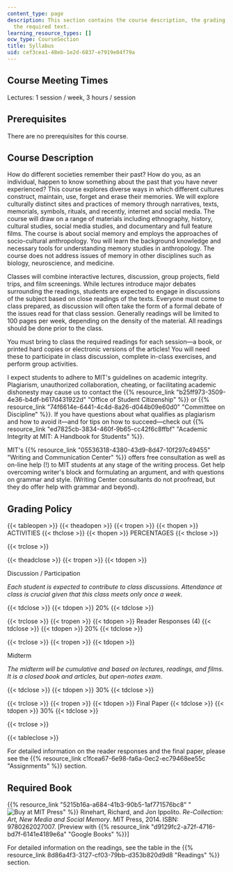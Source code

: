```yaml
---
content_type: page
description: This section contains the course description, the grading policy, and
  the required text.
learning_resource_types: []
ocw_type: CourseSection
title: Syllabus
uid: cef3cea1-48eb-1e2d-6837-e7919e04f79a
---
```


Course Meeting Times
--------------------

Lectures: 1 session / week, 3 hours / session

Prerequisites
-------------

There are no prerequisites for this course.

Course Description
------------------

How do different societies remember their past? How do you, as an individual, happen to know something about the past that you have never experienced? This course explores diverse ways in which different cultures construct, maintain, use, forget and erase their memories. We will explore culturally distinct sites and practices of memory through narratives, texts, memorials, symbols, rituals, and recently, internet and social media. The course will draw on a range of materials including ethnography, history, cultural studies, social media studies, and documentary and full feature films. The course is about social memory and employs the approaches of socio-cultural anthropology. You will learn the background knowledge and necessary tools for understanding memory studies in anthropology. The course does not address issues of memory in other disciplines such as biology, neuroscience, and medicine.

Classes will combine interactive lectures, discussion, group projects, field trips, and film screenings. While lectures introduce major debates surrounding the readings, students are expected to engage in discussions of the subject based on close readings of the texts. Everyone must come to class prepared, as discussion will often take the form of a formal debate of the issues read for that class session. Generally readings will be limited to 100 pages per week, depending on the density of the material. All readings should be done prior to the class.

You must bring to class the required readings for each session—a book, or printed hard copies or electronic versions of the articles! You will need these to participate in class discussion, complete in-class exercises, and perform group activities.

I expect students to adhere to MIT's guidelines on academic integrity. Plagiarism, unauthorized collaboration, cheating, or facilitating academic dishonesty may cause us to contact the {{% resource_link "b25ff973-3509-4e36-b4df-b617d431922d" "Office of Student Citizenship" %}} or {{% resource_link "74f6614e-6441-4c4d-8a26-d044b09e60d0" "Committee on Discipline" %}}. If you have questions about what qualifies as plagiarism and how to avoid it—and for tips on how to succeed—check out {{% resource_link "ed7825cb-3834-460f-9b65-cc42f6c8ffbf" "Academic Integrity at MIT: A Handbook for Students" %}}.

MIT's {{% resource_link "05536318-4380-43d9-8d47-10f297c49455" "Writing and Communication Center" %}} offers free consultation as well as on-line help (!) to MIT students at any stage of the writing process. Get help overcoming writer's block and formulating an argument, and with questions on grammar and style. (Writing Center consultants do not proofread, but they do offer help with grammar and beyond).

Grading Policy
--------------

{{< tableopen >}}
{{< theadopen >}}
{{< tropen >}}
{{< thopen >}}
ACTIVITIES
{{< thclose >}}
{{< thopen >}}
PERCENTAGES
{{< thclose >}}

{{< trclose >}}

{{< theadclose >}}
{{< tropen >}}
{{< tdopen >}}


Discussion / Participation

_Each student is expected to contribute to class discussions. Attendance at class is crucial given that this class meets only once a week_.


{{< tdclose >}}
{{< tdopen >}}
20%
{{< tdclose >}}

{{< trclose >}}
{{< tropen >}}
{{< tdopen >}}
Reader Responses (4)
{{< tdclose >}}
{{< tdopen >}}
20%
{{< tdclose >}}

{{< trclose >}}
{{< tropen >}}
{{< tdopen >}}


Midterm

_The midterm will be cumulative and based on lectures, readings, and films. It is a closed book and articles, but open-notes exam_.


{{< tdclose >}}
{{< tdopen >}}
30%
{{< tdclose >}}

{{< trclose >}}
{{< tropen >}}
{{< tdopen >}}
Final Paper
{{< tdclose >}}
{{< tdopen >}}
30%
{{< tdclose >}}

{{< trclose >}}

{{< tableclose >}}

For detailed information on the reader responses and the final paper, please see the {{% resource_link c1fcea67-6e98-fa6a-0ec2-ec79468ee55c "Assignments" %}} section.

Required Book
-------------

{{% resource_link "5215b16a-a684-41b3-90b5-1af771576bc8" "![Buy at MIT Press](/images/mp_logo.gif)" %}} Rinehart, Richard, and Jon Ippolito. _Re-Collection: Art, New Media and Social Memory_. MIT Press, 2014. ISBN: 9780262027007. \[Preview with {{% resource_link "d9129fc2-a72f-4716-bd7f-6141e4189e6a" "Google Books" %}}\]

For detailed information on the readings, see the table in the {{% resource_link 8d86a4f3-3127-cf03-79bb-d353b820d9d8 "Readings" %}} section.